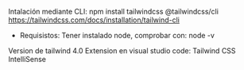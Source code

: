 Intalación mediante CLI: 
npm install tailwindcss @tailwindcss/cli
https://tailwindcss.com/docs/installation/tailwind-cli
- Requisistos: Tener instalado node, comprobar con:      node -v

Version de tailwind 4.0
Extension en visual studio code: Tailwind CSS IntelliSense



